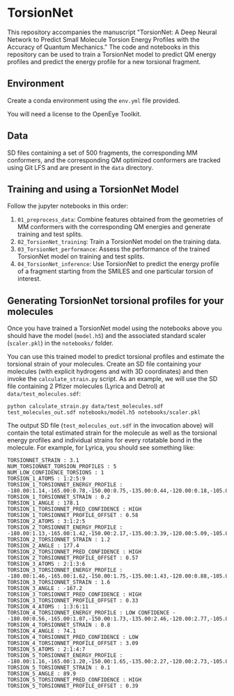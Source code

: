 # TorsionNet
This repository accompanies the manuscript "TorsionNet: A Deep Neural Network to Predict Small Molecule Torsion Energy Profiles with the Accuracy of Quantum Mechanics."
The code and notebooks in this repository can be used to train a TorsionNet model to predict QM energy profiles and predict the energy profile for a new torsional fragment.

## Environment
Create a conda environment using the `env.yml` file provided.
  
You will need a license to the OpenEye Toolkit.

## Data
SD files containing a set of 500 fragments, the corresponding MM conformers, and the corresponding QM optimized conformers are tracked using Git LFS and are present in the `data` directory.

## Training and using a TorsionNet Model
Follow the jupyter notebooks in this order:

1. `01_preprocess_data`: Combine features obtained from the geometries of MM conformers with the corresponding QM energies and generate training and test splits.
2. `02_TorsionNet_training`: Train a TorsionNet model on the training data.
3. `03_TorsionNet_performance`: Assess the performance of the trained TorsionNet model on training and test splits.
4. `04_TorsionNet_inference`: Use TorsionNet to predict the energy profile of a fragment starting from the SMILES and one particular torsion of interest.

## Generating TorsionNet torsional profiles for your molecules
Once you have trained a TorsionNet model using the notebooks above you should have
the model (`model.h5`) and the associated standard scaler (`scaler.pkl`) in the 
`notebooks/` folder.

You can use this trained model to predict torsional profiles and estimate the torsional
strain of your molecules. Create an SD file containing your molecules (with explicit 
hydrogens and with 3D coordinates) and then invoke the `calculate_strain.py` script. 
As an example, we will use the SD file containing 2 Pfizer molecules (Lyrica and Detrol) at `data/test_molecules.sdf`:
```
python calculate_strain.py data/test_molecules.sdf test_molecules_out.sdf notebooks/model.h5 notebooks/scaler.pkl
```
The output SD file (`test_molecules_out.sdf` in the invocation above) will contain the total estimated strain for the molecule as well as the torsional energy profiles and individual strains for every rotatable bond in the molecule. For example, for Lyrica, you should see something like:
```
TORSIONNET_STRAIN : 3.1
NUM_TORSIONNET_TORSION_PROFILES : 5
NUM_LOW_CONFIDENCE_TORSIONS : 1
TORSION_1_ATOMS : 1:2:5:9
TORSION_1_TORSIONNET_ENERGY_PROFILE : -180.00:1.14,-165.00:0.78,-150.00:0.75,-135.00:0.44,-120.00:0.18,-105.00:0.00,-90.00:0.02,-75.00:0.10,-60.00:0.24,-45.00:0.59,-30.00:1.24,-15.00:2.07,0.00:2.93,15.00:2.88,30.00:1.95,45.00:1.23,60.00:0.79,75.00:1.03,90.00:2.11,105.00:3.74,120.00:5.09,135.00:4.96,150.00:3.47,165.00:1.90,180.00:1.14
TORSION_1_TORSIONNET_STRAIN : 0.2
TORSION_1_ANGLE : 178.1
TORSION_1_TORSIONNET_PRED_CONFIDENCE : HIGH
TORSION_1_TORSIONNET_PROFILE_OFFSET : 0.58
TORSION_2_ATOMS : 3:1:2:5
TORSION_2_TORSIONNET_ENERGY_PROFILE : -180.00:1.13,-165.00:1.42,-150.00:2.17,-135.00:3.39,-120.00:5.09,-105.00:3.28,-90.00:1.66,-75.00:0.77,-60.00:0.65,-45.00:1.21,-30.00:2.19,-15.00:3.08,0.00:3.98,15.00:3.11,30.00:1.75,45.00:0.73,60.00:0.25,75.00:0.05,90.00:0.00,105.00:0.22,120.00:0.50,135.00:0.91,150.00:1.15,165.00:1.34,180.00:1.13
TORSION_2_TORSIONNET_STRAIN : 1.2
TORSION_2_ANGLE : 177.4
TORSION_2_TORSIONNET_PRED_CONFIDENCE : HIGH
TORSION_2_TORSIONNET_PROFILE_OFFSET : 0.57
TORSION_3_ATOMS : 2:1:3:6
TORSION_3_TORSIONNET_ENERGY_PROFILE : -180.00:1.46,-165.00:1.62,-150.00:1.75,-135.00:1.43,-120.00:0.88,-105.00:0.35,-90.00:0.09,-75.00:0.01,-60.00:0.00,-45.00:0.21,-30.00:1.03,-15.00:2.35,0.00:3.15,15.00:2.84,30.00:1.82,45.00:0.79,60.00:0.19,75.00:0.49,90.00:1.37,105.00:3.48,120.00:4.65,135.00:4.55,150.00:3.15,165.00:1.82,180.00:1.46
TORSION_3_TORSIONNET_STRAIN : 1.6
TORSION_3_ANGLE : -167.2
TORSION_3_TORSIONNET_PRED_CONFIDENCE : HIGH
TORSION_3_TORSIONNET_PROFILE_OFFSET : 0.33
TORSION_4_ATOMS : 1:3:6:11
TORSION_4_TORSIONNET_ENERGY_PROFILE : LOW CONFIDENCE - -180.00:0.56,-165.00:1.07,-150.00:1.73,-135.00:2.46,-120.00:2.77,-105.00:2.18,-90.00:1.13,-75.00:0.79,-60.00:0.88,-45.00:0.74,-30.00:0.41,-15.00:0.14,0.00:0.00,15.00:0.08,30.00:0.35,45.00:0.73,60.00:0.78,75.00:0.78,90.00:1.51,105.00:2.70,120.00:2.98,135.00:2.43,150.00:1.50,165.00:0.81,180.00:0.56
TORSION_4_TORSIONNET_STRAIN : 0.8
TORSION_4_ANGLE : 74.1
TORSION_4_TORSIONNET_PRED_CONFIDENCE : LOW
TORSION_4_TORSIONNET_PROFILE_OFFSET : 3.09
TORSION_5_ATOMS : 2:1:4:7
TORSION_5_TORSIONNET_ENERGY_PROFILE : -180.00:1.16,-165.00:1.20,-150.00:1.65,-135.00:2.27,-120.00:2.73,-105.00:2.16,-90.00:0.82,-75.00:0.13,-60.00:0.03,-45.00:0.23,-30.00:0.85,-15.00:1.78,0.00:2.26,15.00:1.79,30.00:0.78,45.00:0.16,60.00:0.00,75.00:0.03,90.00:0.12,105.00:0.31,120.00:0.58,135.00:0.82,150.00:1.08,165.00:1.19,180.00:1.16
TORSION_5_TORSIONNET_STRAIN : 0.1
TORSION_5_ANGLE : 89.9
TORSION_5_TORSIONNET_PRED_CONFIDENCE : HIGH
TORSION_5_TORSIONNET_PROFILE_OFFSET : 0.39
```

